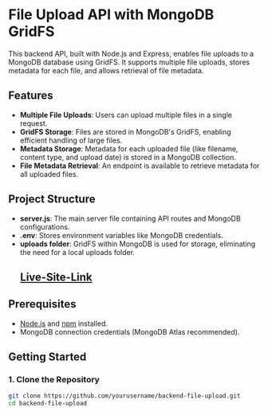 # File Upload API with MongoDB GridFS

This backend API, built with Node.js and Express, enables file uploads to a MongoDB database using GridFS. It supports multiple file uploads, stores metadata for each file, and allows retrieval of file metadata.

## Features
- **Multiple File Uploads**: Users can upload multiple files in a single request.
- **GridFS Storage**: Files are stored in MongoDB's GridFS, enabling efficient handling of large files.
- **Metadata Storage**: Metadata for each uploaded file (like filename, content type, and upload date) is stored in a MongoDB collection.
- **File Metadata Retrieval**: An endpoint is available to retrieve metadata for all uploaded files.

## Project Structure

- **server.js**: The main server file containing API routes and MongoDB configurations.
- **.env**: Stores environment variables like MongoDB credentials.
- **uploads folder**: GridFS within MongoDB is used for storage, eliminating the need for a local uploads folder.
  ## [Live-Site-Link](https://jade-tanuki-6bb9d7.netlify.app/)
## Prerequisites
- [Node.js](https://nodejs.org/) and [npm](https://www.npmjs.com/) installed.
- MongoDB connection credentials (MongoDB Atlas recommended).

## Getting Started

### 1. Clone the Repository
```bash
git clone https://github.com/yourusername/backend-file-upload.git
cd backend-file-upload
